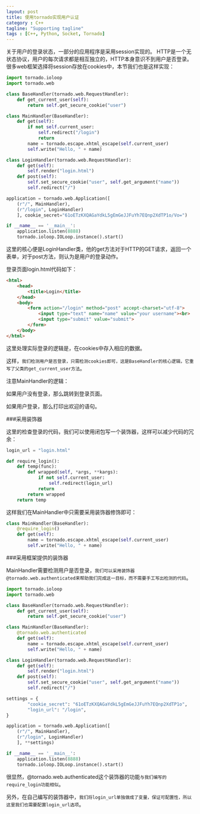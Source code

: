 ```yaml
---
layout: post
title: 使用tornado实现用户认证
category : C++
tagline: "Supporting tagline"
tags : [C++, Python, Socket, Tornado]
---
```

关于用户的登录状态，一部分的应用程序是采用session实现的。
  HTTP是一个无状态协议，用户的每次请求都是相互独立的，HTTP本身意识不到用户是否登录。
  很多web框架选择将session存放在cookies中，本节我们也是这样实现：
  

```Python
import tornado.ioloop
import tornado.web

class BaseHandler(tornado.web.RequestHandler):
    def get_current_user(self):
        return self.get_secure_cookie("user")

class MainHandler(BaseHandler):
    def get(self):
        if not self.current_user:
            self.redirect("/login")
            return
        name = tornado.escape.xhtml_escape(self.current_user)
        self.write("Hello, " + name)

class LoginHandler(tornado.web.RequestHandler):
    def get(self):
        self.render("login.html")
    def post(self):
        self.set_secure_cookie("user", self.get_argument("name"))
        self.redirect("/")

application = tornado.web.Application([
    (r"/", MainHandler),
    (r"/login", LoginHandler)
    ], cookie_secret="61oETzKXQAGaYdkL5gEmGeJJFuYh7EQnp2XdTP1o/Vo=")

if __name__ == '__main__':
    application.listen(8888)
    tornado.ioloop.IOLoop.instance().start()
```
		

这里的核心便是LoginHandler类，他的get方法对于HTTP的GET请求，返回一个表单，对于post方法，则认为是用户的登录动作。


登录页面login.html代码如下：




```html
<html>
    <head>
        <title>Login</title>
    </head>
    <body>
        <form action="/login" method="post" accept-charset="utf-8">
            <input type="text" name="name" value="your username"><br>
            <input type="submit" value="submit">
        </form>
    </body>
</html>
```
		

这里处理实际登录的逻辑是，在cookies中存入相应的数据。


这样，`我们检测用户是否登录，只需检测cookies即可，这是BaseHandler的核心逻辑，它重写了父类的get_current_user方法`。


注意MainHandler的逻辑：



  如果用户没有登录，那么跳转到登录页面。




  如果用户登录，那么打印出欢迎的语句。




###采用装饰器


 


这里的检查登录的代码，我们可以使用闭包写一个装饰器，这样可以减少代码的冗余：




```Python
login_url = "login.html"

def require_login():
    def temp(func):
        def wrapped(self, *args, **kargs):
            if not self.current_user:
                self.redirect(login_url)
            return
        return wrapped
    return temp
```
		

这样我们在MainHandler中只需要采用装饰器修饰即可：




```Python
class MainHandler(BaseHandler):
    @require_login()
    def get(self):
        name = tornado.escape.xhtml_escape(self.current_user)
        self.write("Hello, " + name)
```
		

 



###采用框架提供的装饰器


 


MainHandler需要检测用户是否登录，`我们可以采用装饰器@tornado.web.authenticated来帮助我们完成这一目标，而不需要手工写出检测的代码`。




```Python
import tornado.ioloop
import tornado.web

class BaseHandler(tornado.web.RequestHandler):
    def get_current_user(self):
        return self.get_secure_cookie("user")

class MainHandler(BaseHandler):
    @tornado.web.authenticated
    def get(self):
        name = tornado.escape.xhtml_escape(self.current_user)
        self.write("Hello, " + name)

class LoginHandler(tornado.web.RequestHandler):
    def get(self):
        self.render("login.html")
    def post(self):
        self.set_secure_cookie("user", self.get_argument("name"))
        self.redirect("/")

settings = {
        "cookie_secret": "61oETzKXQAGaYdkL5gEmGeJJFuYh7EQnp2XdTP1o",
        "login_url": "/login",
}

application = tornado.web.Application([
    (r"/", MainHandler),
    (r"/login", LoginHandler)
    ], **settings) 

if __name__ == '__main__':
    application.listen(8888)
    tornado.ioloop.IOLoop.instance().start()
```
		

很显然，@tornado.web.authenticated这个装饰器的功能`与我们编写的require_login功能相似`。


另外，在自己编写的装饰器中，`我们将login_url单独做成了变量，保证可配置性，所以这里我们也需要配置login_url选项`。

			